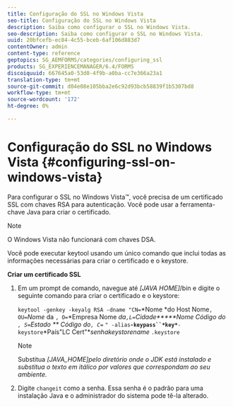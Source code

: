 ```yaml
---
title: Configuração do SSL no Windows Vista
seo-title: Configuração do SSL no Windows Vista
description: Saiba como configurar o SSL no Windows Vista.
seo-description: Saiba como configurar o SSL no Windows Vista.
uuid: 20bfcefb-ec84-4c55-bceb-6af106d883d7
contentOwner: admin
content-type: reference
geptopics: SG_AEMFORMS/categories/configuring_ssl
products: SG_EXPERIENCEMANAGER/6.4/FORMS
discoiquuid: 667645a0-53d0-4f9b-a0ba-cc7e366a23a1
translation-type: tm+mt
source-git-commit: d04e08e105bba2e6c92d93bcb58839f1b5307bd8
workflow-type: tm+mt
source-wordcount: '172'
ht-degree: 0%

---
```



# Configuração do SSL no Windows Vista {#configuring-ssl-on-windows-vista}

Para configurar o SSL no Windows Vista™, você precisa de um certificado SSL com chaves RSA para autenticação. Você pode usar a ferramenta-chave Java para criar o certificado.

>[!NOTE]
>
>O Windows Vista não funcionará com chaves DSA.

Você pode executar keytool usando um único comando que inclui todas as informações necessárias para criar o certificado e o keystore.

**Criar um certificado SSL**

1. Em um prompt de comando, navegue até *[JAVA HOME]*/bin e digite o seguinte comando para criar o certificado e o keystore:

   `keytool -genkey -keyalg RSA -dname "CN=`*Nome *do Host Nome`, OU=`*Nome* da `, O=`*Empresa Nome *da`,L=`*Cidade*****Nome* Código do `, S=`*Estado ** Código do`, C=`** `" -alias`**`-keypass``*key*`**`-keystore`*País&quot;LC Cert&quot;**senhakeystorename* `.keystore`

   >[!NOTE]
   >
   >Substitua *[JAVA_HOME]pelo diretório onde o JDK está instalado e substitua o texto em itálico por valores que correspondam ao seu ambiente.*

1. Digite `changeit` como a senha. Essa senha é o padrão para uma instalação Java e o administrador do sistema pode tê-la alterado.

